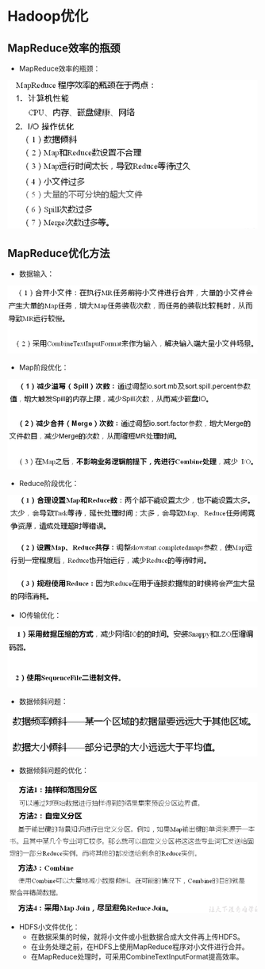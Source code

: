 # Hadoop优化

## MapReduce效率的瓶颈

  - MapReduce效率的瓶颈：
  
  ![MapReduce效率的瓶颈](./图片/MapReduce效率的瓶颈.PNG)
  
## MapReduce优化方法

  - 数据输入：
  
  ![数据输入](./图片/数据输入.PNG)
  
  - Map阶段优化：
  
  ![Map阶段优化](./图片/Map阶段优化.PNG)
  
  - Reduce阶段优化：
  
  ![Reduce阶段优化](./图片/Reduce阶段优化.PNG)
  
  - IO传输优化：
  
  ![IO传输优化](./图片/IO传输优化.PNG)
  
  - 数据倾斜问题：
  
  ![数据倾斜问题](./图片/数据倾斜问题.PNG)
  
  - 数据倾斜问题的优化：
  
  ![数据倾斜问题的优化](./图片/数据倾斜问题的优化.PNG)
  
  - HDFS小文件优化：
    - 在数据采集的时候，就将小文件或小批数据合成大文件再上传HDFS。
    - 在业务处理之前，在HDFS上使用MapReduce程序对小文件进行合并。
    - 在MapReduce处理时，可采用CombineTextInputFormat提高效率。
     
  
  
  
  
  
  
